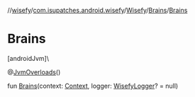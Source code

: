 //[wisefy](../../../../index.md)/[com.isupatches.android.wisefy](../../index.md)/[Wisefy](../index.md)/[Brains](index.md)/[Brains](-brains.md)

# Brains

[androidJvm]\

@[JvmOverloads](https://kotlinlang.org/api/latest/jvm/stdlib/kotlin.jvm/-jvm-overloads/index.html)()

fun [Brains](-brains.md)(context: [Context](https://developer.android.com/reference/kotlin/android/content/Context.html), logger: [WisefyLogger](../../../com.isupatches.android.wisefy.shared.logging/-wisefy-logger/index.md)? = null)
